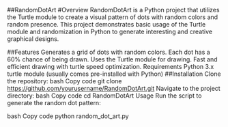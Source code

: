 ##RandomDotArt
#Overview
RandomDotArt is a Python project that utilizes the Turtle module to create a visual pattern of dots with random colors and random presence. This project demonstrates basic usage of the Turtle module and randomization in Python to generate interesting and creative graphical designs.

##Features
Generates a grid of dots with random colors.
Each dot has a 60% chance of being drawn.
Uses the Turtle module for drawing.
Fast and efficient drawing with turtle speed optimization.
Requirements
Python 3.x
turtle module (usually comes pre-installed with Python)
##Installation
Clone the repository:
bash
Copy code
git clone https://github.com/yourusername/RandomDotArt.git
Navigate to the project directory:
bash
Copy code
cd RandomDotArt
Usage
Run the script to generate the random dot pattern:

bash
Copy code
python random_dot_art.py
